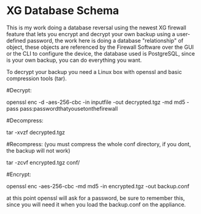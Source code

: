 # XG Database Schema


This is my work doing a database reversal using the newest XG firewall feature that lets you encrypt and decrypt your own backup using a user-defined password, the work here is doing a database "relationship" of object, these objects are referenced by the Firewall Software over the GUI or the CLI to configure the device, the database used is PostgreSQL, since is your own backup, you can do everything you want.

To decrypt your backup you need a Linux box with openssl and basic compression tools (tar).

#Decrypt:

openssl enc -d -aes-256-cbc -in inputfile -out decrypted.tgz -md md5 -pass pass:passwordthatyousetonthefirewall

#Decompress:

tar -xvzf decrypted.tgz

#Recompress: (you must compress the whole conf directory, if you dont, the backup will not work)

tar -zcvf encrypted.tgz conf/

#Encrypt:

openssl enc -aes-256-cbc -md md5 -in encrypted.tgz -out backup.conf


at this point openssl will ask for a password, be sure to remember this, since you will need it when you load the backup.conf on the appliance.
